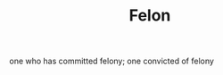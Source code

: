 ---
title: Felon
letter: F
permalink: "/definitions/bld-felon.html"
body: one who has committed felony; one convicted of felony
published_at: '2018-07-07'
source: Black's Law Dictionary 2nd Ed (1910)
layout: post
---
